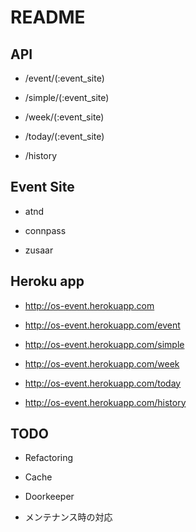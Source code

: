 # README

## API

* /event/(:event_site)

* /simple/(:event_site)

* /week/(:event_site)

* /today/(:event_site)

* /history

## Event Site

* atnd

* connpass

* zusaar

## Heroku app

* http://os-event.herokuapp.com

* http://os-event.herokuapp.com/event

* http://os-event.herokuapp.com/simple

* http://os-event.herokuapp.com/week

* http://os-event.herokuapp.com/today

* http://os-event.herokuapp.com/history

## TODO

* Refactoring

* Cache

* Doorkeeper

* メンテナンス時の対応

